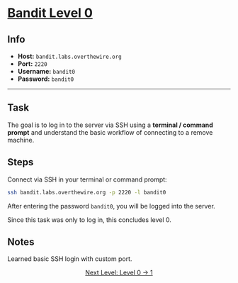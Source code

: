 # [Bandit Level 0](https://overthewire.org/wargames/bandit/bandit0.html)

## Info
- **Host:** `bandit.labs.overthewire.org`  
- **Port:** `2220`  
- **Username:** `bandit0`  
- **Password:** `bandit0`  

---

## Task 
The goal is to log in to the server via SSH using a **terminal / command prompt** and understand the basic workflow of connecting to a remove machine.

## Steps
Connect via SSH in your terminal or command prompt:
```bash
ssh bandit.labs.overthewire.org -p 2220 -l bandit0
```

After entering the password `bandit0`, you will be logged into the server.

Since this task was only to log in, this concludes level 0.

## Notes
Learned basic SSH login with custom port.


<p align="center">
<a href="level-0→1.md">Next Level: Level 0 → 1</a>
</p>
